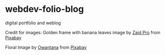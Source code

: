 # webdev-folio-blog

digital portfolio and weblog

Credit for images:
Golden frame with banana leaves image by <a href="https://pixabay.com/users/zaidoopro-10396895/?utm_source=link-attribution&amp;utm_medium=referral&amp;utm_campaign=image&amp;utm_content=4450169">Zaid Pro</a> from <a href="https://pixabay.com/?utm_source=link-attribution&amp;utm_medium=referral&amp;utm_campaign=image&amp;utm_content=4450169">Pixabay</a>

Floral Image by <a href="https://pixabay.com/users/owantana-3064916/?utm_source=link-attribution&amp;utm_medium=referral&amp;utm_campaign=image&amp;utm_content=2336287">Owantana</a> from <a href="https://pixabay.com/?utm_source=link-attribution&amp;utm_medium=referral&amp;utm_campaign=image&amp;utm_content=2336287">Pixabay</a>
